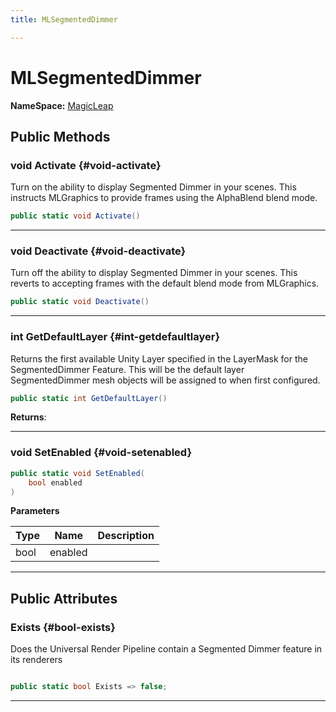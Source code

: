```yaml
---
title: MLSegmentedDimmer

---
```


# MLSegmentedDimmer



**NameSpace:** 
[MagicLeap](/versioned_docs/version-31-Aug-2023/unity-api/api/UnityEngine.XR.MagicLeap/UnityEngine.XR.MagicLeap.md) 








## Public Methods

### void Activate {#void-activate}

Turn on the ability to display Segmented Dimmer in your scenes. This instructs MLGraphics to provide frames using the AlphaBlend blend mode. 

```csharp
public static void Activate()
```






-----------

### void Deactivate {#void-deactivate}

Turn off the ability to display Segmented Dimmer in your scenes. This reverts to accepting frames with the default blend mode from MLGraphics. 

```csharp
public static void Deactivate()
```






-----------

### int GetDefaultLayer {#int-getdefaultlayer}

Returns the first available Unity Layer specified in the LayerMask for the SegmentedDimmer Feature. This will be the default layer SegmentedDimmer mesh objects will be assigned to when first configured. 

```csharp
public static int GetDefaultLayer()
```






**Returns**: 



-----------

### void SetEnabled {#void-setenabled}

```csharp
public static void SetEnabled(
    bool enabled
)
```


**Parameters**

| Type | Name  | Description  | 
|--|--|--|
| bool |enabled||






-----------

## Public Attributes

### Exists {#bool-exists}

Does the Universal Render Pipeline contain a Segmented Dimmer feature in its renderers 

```csharp

public static bool Exists => false;

```






-----------


